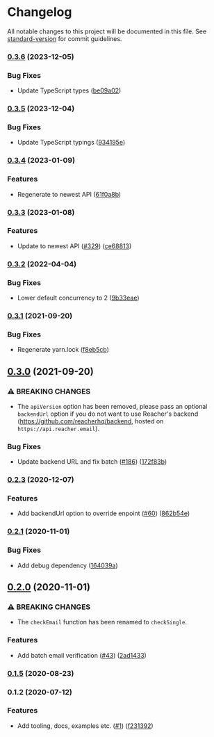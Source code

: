 # Changelog

All notable changes to this project will be documented in this file. See [standard-version](https://github.com/conventional-changelog/standard-version) for commit guidelines.

### [0.3.6](https://github.com/reacherhq/reacher-js/compare/v0.3.5...v0.3.6) (2023-12-05)


### Bug Fixes

* Update TypeScript types ([be09a02](https://github.com/reacherhq/reacher-js/commit/be09a02e00e74c468dd8dd32c0a0be2ea8df4192))

### [0.3.5](https://github.com/reacherhq/reacher-js/compare/v0.3.4...v0.3.5) (2023-12-04)


### Bug Fixes

* Update TypeScript typings ([934195e](https://github.com/reacherhq/reacher-js/commit/934195e356dbfb5411cbce2af333872f9026cb3e))

### [0.3.4](https://github.com/reacherhq/reacher-js/compare/v0.3.3...v0.3.4) (2023-01-09)


### Features

* Regenerate to newest API ([61f0a8b](https://github.com/reacherhq/reacher-js/commit/61f0a8b9047c999315b9f5ce65d6241746d20585))

### [0.3.3](https://github.com/reacherhq/reacher-js/compare/v0.3.2...v0.3.3) (2023-01-08)


### Features

* Update to newest API ([#329](https://github.com/reacherhq/reacher-js/issues/329)) ([ce68813](https://github.com/reacherhq/reacher-js/commit/ce6881364eb99759faef1ed542778c60ee8fa95c))

### [0.3.2](https://github.com/reacherhq/reacher-js/compare/v0.3.1...v0.3.2) (2022-04-04)


### Bug Fixes

* Lower default concurrency to 2 ([9b33eae](https://github.com/reacherhq/reacher-js/commit/9b33eae8ede1eefa59dba2e7d702dbb2d9038c4b))

### [0.3.1](https://github.com/reacherhq/reacher-js/compare/v0.3.0...v0.3.1) (2021-09-20)


### Bug Fixes

* Regenerate yarn.lock ([f8eb5cb](https://github.com/reacherhq/reacher-js/commit/f8eb5cbf1964b7d90e647333a447ee55217984c4))

## [0.3.0](https://github.com/reacherhq/reacher-js/compare/v0.2.3...v0.3.0) (2021-09-20)


### ⚠ BREAKING CHANGES

* The `apiVersion` option has been removed, please pass an optional `backendUrl` option if you do not want to use Reacher's  backend (https://github.com/reacherhq/backend, hosted on `https://api.reacher.email`).

### Bug Fixes

* Update backend URL and fix batch ([#186](https://github.com/reacherhq/reacher-js/issues/186)) ([172f83b](https://github.com/reacherhq/reacher-js/commit/172f83b068864eed10f5a71b44f8b6f1870de4c0))

### [0.2.3](https://github.com/reacherhq/reacher-js/compare/v0.2.1...v0.2.3) (2020-12-07)


### Features

* Add backendUrl option to override enpoint ([#60](https://github.com/reacherhq/reacher-js/issues/60)) ([862b54e](https://github.com/reacherhq/reacher-js/commit/862b54e5047b916fff691285d8f38e34d3e5cc86))

### [0.2.1](https://github.com/reacherhq/reacher-js/compare/v0.2.0...v0.2.1) (2020-11-01)


### Bug Fixes

* Add debug dependency ([164039a](https://github.com/reacherhq/reacher-js/commit/164039a52a2e6086d41df654f16bcc4590561095))

## [0.2.0](https://github.com/reacherhq/reacher-js/compare/v0.1.5...v0.2.0) (2020-11-01)


### ⚠ BREAKING CHANGES

* The `checkEmail` function has been renamed to `checkSingle`.

### Features

* Add batch email verification ([#43](https://github.com/reacherhq/reacher-js/issues/43)) ([2ad1433](https://github.com/reacherhq/reacher-js/commit/2ad14332c9fbee1d87cd52d9283f912a0965b775))

### [0.1.5](https://github.com/reacherhq/reacher-js/compare/v0.1.2...v0.1.5) (2020-08-23)

### 0.1.2 (2020-07-12)


### Features

* Add tooling, docs, examples etc. ([#1](https://github.com/reacherhq/reacher-js/issues/1)) ([f231392](https://github.com/reacherhq/reacher-js/commit/f231392738509b8988b29f12ba95110cada75acc))
